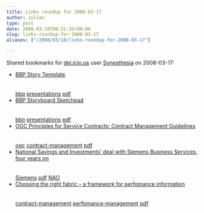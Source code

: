 ```yaml
---
title: Links roundup for 2008-03-17
author: Julian
type: post
date: 2008-03-18T00:31:35+00:00
slug: links-roundup-for-2008-03-17 
aliases: ["/2008/03/18/links-roundup-for-2008-03-17"]

---
```

Shared bookmarks for [del.icio.us][1] user [Synesthesia][2] on 2008-03-17:

  * [BBP Story Template][3]  
    <br>   
    [bbp][4] [presentations][5] [pdf][6] 
  * [BBP Storyboard Sketchpad][7]  
    <br>   
    [bbp][4] [presentations][5] [pdf][6] 
  * [OGC Principles for Service Contracts: Contract Management Guidelines][8]  
    <br>   
    [ogc][9] [contract-management][10] [pdf][6] 
  * [National Savings and Investments&#8217; deal with Siemens Business Services, four years on][11]  
    <br>   
    [Siemens][12] [pdf][6] [NAO][13] 
  * [Chossing the right fabric &#8211; a framework for perfomance information][14]  
    <br>   
    [contract-management][10] [perfomance-management][15] [pdf][6]

 [1]: https://del.icio.us/
 [2]: https://del.icio.us/synesthesia
 [3]: https://www.beyondbulletpoints.com/members/BBP%20Story%20Template.pdf
 [4]: https://del.icio.us/synesthesia/bbp
 [5]: https://del.icio.us/synesthesia/presentations
 [6]: https://del.icio.us/synesthesia/pdf
 [7]: https://www.beyondbulletpoints.com/public/BBP%20Storyboard%20Sketchpad.pdf
 [8]: https://www.ogc.gov.uk/documents/contractmgtguidelines.pdf
 [9]: https://del.icio.us/synesthesia/ogc
 [10]: https://del.icio.us/synesthesia/contract-management
 [11]: https://www.nao.org.uk/publications/nao_reports/02-03/0203626.pdf
 [12]: https://del.icio.us/synesthesia/Siemens
 [13]: https://del.icio.us/synesthesia/NAO
 [14]: https://archive.treasury.gov.uk/performance_info/fabric.pdf
 [15]: https://del.icio.us/synesthesia/perfomance-management